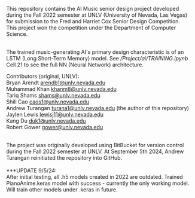 This repository contains the AI Music senior design project developed during the Fall 2022 semester at UNLV (University of Nevada, Las Vegas) for submission to the Fred and Harriet Cox Senior Design Competition.<br>
This project won the competition under the Department of Computer Science.<br><br>

The trained music-generating AI's primary design characteristic is of an LSTM (Long Short-Term Memory) model. See */Project/ai/TRAINING.ipynb* Cell 21 to see the full NN (Neural Network) architecture.<br>

Contributors (original, UNLV):<br>
Bryan Arendt arendb1@unlv.nevada.edu <br>
Muhammad Khan khanm8@unlv.nevada.edu <br>
Tariq Shams shams@unlv.nevada.edu <br>
Shili Cao caos1@unlv.nevada.edu <br>
Andrew Turangan turana1@unlv.nevada.edu (the author of this repository) <br>
Jaylen Lewis lewisj11@unlv.nevada.edu <br>
Kang Du duk1@unlv.nevada.edu <br>
Robert Gower gower@unlv.nevada.edu <br><br>

The project was originally developed using BitBucket for version control during the Fall 2022 semester at UNLV. At September 5th 2024, Andrew Turangan reinitiated the repository into GitHub.<br><br>
***UPDATE 9/5/24:<br>
After initial testing, all .h5 models created in 2022 are outdated. Trained PianoAnime.keras model with success - currently the only working model. Will train other models under .keras in future.
